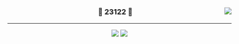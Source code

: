 <div align="center">

  <img align="right" src="https://github-readme-stats.vercel.app/api/top-langs/?username=23122&theme=dracula&exclude_repo=Computer-Science-Engineering,clone-zoom&hide=Procfile&layout=compact&langs_count=10"/>

  ### 🐣 23122 🐥 

  ---
  
  <a href="https://github.com/23122"><img src="https://hits.seeyoufarm.com/api/count/incr/badge.svg?url=https%3A%2F%2Fgithub.com%2Fseondal&count_bg=%23000000&title_bg=%23000000&icon=github.svg&icon_color=%23E7E7E7&title=GitHub&edge_flat=false)"/></a> <a href="https://solved.ac/ccoco"><img src="http://mazassumnida.wtf/api/mini/generate_badge?boj=ccoco"/></a>
 
  <br>
 
</div>

<!--
**23122/23122** is a ✨ _special_ ✨ repository because its `README.md` (this file) appears on your GitHub profile.

Here are some ideas to get you started:

- 🔭 I’m currently working on ...
- 🌱 I’m currently learning ...
- 👯 I’m looking to collaborate on ...
- 🤔 I’m looking for help with ...
- 💬 Ask me about ...
- 📫 How to reach me: ...
- 😄 Pronouns: ...
- ⚡ Fun fact: ...
-->

